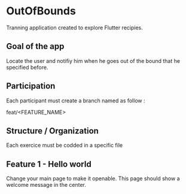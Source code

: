 # OutOfBounds

Tranning application created to explore Flutter recipies.

## Goal of the app

Locate the user and notifiy him when he goes out of the bound that he specified before.

## Participation

Each participant must create a branch named as follow :

feat/<FEATURE_NAME>

## Structure / Organization

Each exercice must be codded in a specific file

## Feature 1 - Hello world

Change your main page to make it openable.
This page should show a welcome message in the center.